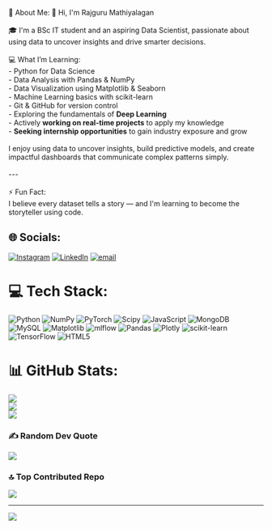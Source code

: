 💫 About Me:
👋 Hi, I'm Rajguru Mathiyalagan <br><br>🎓 I'm a BSc IT student and an aspiring Data Scientist, passionate about using data to uncover insights and drive smarter decisions.<br><br>💻 What I’m Learning:<br>- Python for Data Science<br>- Data Analysis with Pandas & NumPy<br>- Data Visualization using Matplotlib & Seaborn<br>- Machine Learning basics with scikit-learn<br>- Git & GitHub for version control<br>- Exploring the fundamentals of **Deep Learning**<br>- Actively **working on real-time projects** to apply my knowledge<br>- **Seeking internship opportunities** to gain industry exposure and grow<br><br>I enjoy using data to uncover insights, build predictive models, and create impactful dashboards that communicate complex patterns simply.<br><br>---<br><br>⚡ Fun Fact:<br>I believe every dataset tells a story — and I'm learning to become the storyteller using code.


## 🌐 Socials:
[![Instagram](https://img.shields.io/badge/Instagram-%23E4405F.svg?logo=Instagram&logoColor=white)](https://instagram.com/https://www.instagram.com/rajuu_2105/) [![LinkedIn](https://img.shields.io/badge/LinkedIn-%230077B5.svg?logo=linkedin&logoColor=white)](https://linkedin.com/in/https://www.linkedin.com/in/rajguru-mathiyalagan-63b921244/) [![email](https://img.shields.io/badge/Email-D14836?logo=gmail&logoColor=white)](mailto:rajguru21.ds@gmail.com) 

# 💻 Tech Stack:
![Python](https://img.shields.io/badge/python-3670A0?style=for-the-badge&logo=python&logoColor=ffdd54) ![NumPy](https://img.shields.io/badge/numpy-%23013243.svg?style=for-the-badge&logo=numpy&logoColor=white) ![PyTorch](https://img.shields.io/badge/PyTorch-%23EE4C2C.svg?style=for-the-badge&logo=PyTorch&logoColor=white) ![Scipy](https://img.shields.io/badge/SciPy-%230C55A5.svg?style=for-the-badge&logo=scipy&logoColor=%white) ![JavaScript](https://img.shields.io/badge/javascript-%23323330.svg?style=for-the-badge&logo=javascript&logoColor=%23F7DF1E) ![MongoDB](https://img.shields.io/badge/MongoDB-%234ea94b.svg?style=for-the-badge&logo=mongodb&logoColor=white) ![MySQL](https://img.shields.io/badge/mysql-4479A1.svg?style=for-the-badge&logo=mysql&logoColor=white) ![Matplotlib](https://img.shields.io/badge/Matplotlib-%23ffffff.svg?style=for-the-badge&logo=Matplotlib&logoColor=black) ![mlflow](https://img.shields.io/badge/mlflow-%23d9ead3.svg?style=for-the-badge&logo=numpy&logoColor=blue) ![Pandas](https://img.shields.io/badge/pandas-%23150458.svg?style=for-the-badge&logo=pandas&logoColor=white) ![Plotly](https://img.shields.io/badge/Plotly-%233F4F75.svg?style=for-the-badge&logo=plotly&logoColor=white) ![scikit-learn](https://img.shields.io/badge/scikit--learn-%23F7931E.svg?style=for-the-badge&logo=scikit-learn&logoColor=white) ![TensorFlow](https://img.shields.io/badge/TensorFlow-%23FF6F00.svg?style=for-the-badge&logo=TensorFlow&logoColor=white) ![HTML5](https://img.shields.io/badge/html5-%23E34F26.svg?style=for-the-badge&logo=html5&logoColor=white)
# 📊 GitHub Stats:
![](https://github-readme-stats.vercel.app/api?username=RajguruDs&theme=apprentice&hide_border=false&include_all_commits=false&count_private=false)<br/>
![](https://nirzak-streak-stats.vercel.app/?user=RajguruDs&theme=apprentice&hide_border=false)<br/>
![](https://github-readme-stats.vercel.app/api/top-langs/?username=RajguruDs&theme=apprentice&hide_border=false&include_all_commits=false&count_private=false&layout=compact)

### ✍️ Random Dev Quote
![](https://quotes-github-readme.vercel.app/api?type=horizontal&theme=dark)

### 🔝 Top Contributed Repo
![](https://github-contributor-stats.vercel.app/api?username=RajguruDs&limit=5&theme=dark&combine_all_yearly_contributions=true)

---
[![](https://visitcount.itsvg.in/api?id=RajguruDs&icon=0&color=0)](https://visitcount.itsvg.in)

<!-- Proudly created with GPRM ( https://gprm.itsvg.in ) -->
